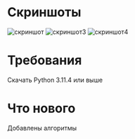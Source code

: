 # Скриншоты

![скриншот](https://github.com/abobus222584/Bebra-Corruptor-/assets/116386219/8f2a0fc2-4d06-42e1-96e1-27e07369543d)
![скриншот3](https://github.com/abobus222584/Bebra-Corruptor-/assets/116386219/1f2b63db-1629-4732-a365-2497bec60b74)
![скриншот4](https://github.com/abobus222584/Bebra-Corruptor-/assets/116386219/cdd7f25d-3684-4a28-818a-129168f4056d)


# Требования
Скачать Python 3.11.4 или выше

# Что нового
Добавлены алгоритмы
